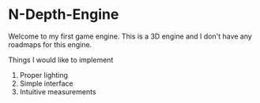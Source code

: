 # N-Depth-Engine

Welcome to my first game engine.
This is a 3D engine and I don't have any roadmaps for this engine.

Things I would like to implement
1. Proper lighting
2. Simple interface
3. Intuitive measurements
